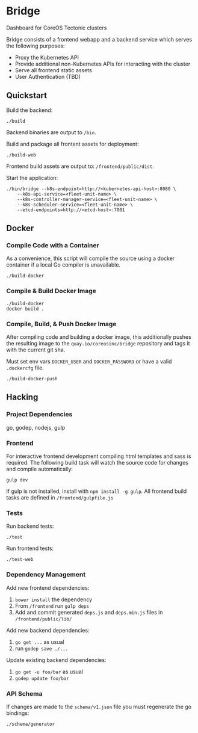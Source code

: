 Bridge
======
Dashboard for CoreOS Tectonic clusters

Bridge consists of a frontend webapp and a backend service which serves the following purposes:
- Proxy the Kubernetes API
- Provide additional non-Kubernetes APIs for interacting with the cluster
- Serve all frontend static assets
- User Authentication (TBD)


## Quickstart

Build the backend:
```
./build
```
Backend binaries are output to `/bin`.

Build and package all frontent assets for deployment:
```
./build-web
```
Frontend build assets are output to: `/frontend/public/dist`.

Start the application:
```
./bin/bridge --k8s-endpoint=http://<kubernetes-api-host>:8080 \
    --k8s-api-service=<fleet-unit-name> \
    --k8s-controller-manager-service=<fleet-unit-name> \
    --k8s-scheduler-service=<fleet-unit-name> \
    --etcd-endpoints=http://<etcd-host>:7001
```

## Docker

### Compile Code with a Container
As a convenience, this script will compile the source using a docker container if a local Go compiler is unavailable.
```
./build-docker
```

### Compile & Build Docker Image
```
./build-docker
docker build .
```

### Compile, Build, & Push Docker Image
After compiling code and building a docker image, this additionally pushes the resulting image to the `quay.io/coreosinc/bridge` repository and tags it with the current git sha.

Must set env vars `DOCKER_USER` and `DOCKER_PASSWORD` or have a valid `.dockercfg` file.
```
./build-docker-push
```

## Hacking

### Project Dependencies
go, godep, nodejs, gulp

### Frontend
For interactive frontend development compiling html templates and sass is required.
The following build task will watch the source code for changes and compile automatically:
```
gulp dev
```
If gulp is not installed, install with `npm install -g gulp`.
All frontend build tasks are defined in `/frontend/gulpfile.js`

### Tests
Run backend tests:
```
./test
```

Run frontend tests:
```
./test-web
```

### Dependency Management
Add new frontend dependencies:
 1. `bower install` the dependency
 2. From `/frontend` run `gulp deps`
 3. Add and commit generated `deps.js` and `deps.min.js` files in `/frontend/public/lib/`

Add new backend dependencies:
 1. `go get ...` as usual
 2. run `godep save ./...`

Update existing backend dependencies:
 1. `go get -u foo/bar` as usual
 2. `godep update foo/bar`

### API Schema
If changes are made to the `schema/v1.json` file you must regenerate the go bindings:
```
./schema/generator
```
